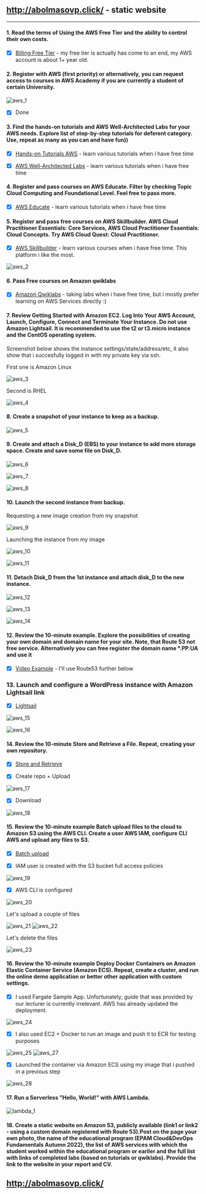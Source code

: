 ## http://abolmasovp.click/ - static website
-----------------------

#### 1. Read the terms of Using the AWS Free Tier and the ability to control their own costs.

- [x] [Billing Free Tier](https://docs.aws.amazon.com/en_us/awsaccountbilling/latest/aboutv2/billing-free-tier.html) - my free tier is actually has come to an end, my AWS account is about 1+ year old.

#### 2. Register with AWS (first priority) or alternatively, you can request access to courses in AWS Academy if you are currently a student of certain University.

![](/Screenshots/aws_1.png "aws_1")

- [x] Done

#### 3. Find the hands-on tutorials and AWS Well-Architected Labs for your AWS needs. Explore list of step-by-step tutorials for deferent category. Use, repeat as many as you can and have fun))

- [x] [Hands-on Tutorials AWS](https://aws.amazon.com/ru/getting-started/hands-on/?awsf.getting-started-category=category%23compute&awsf.getting-started-content-type=content-type%23hands-on&?e=gs2020&p=gsrc&awsf.getting-started-level=*all&getting-started-all.sort-by=item.additionalFields.sortOrder&getting-started-all.sort-order=asc) - learn various tutorials when i have free time

- [x] [AWS Well-Architected Labs](https://www.wellarchitectedlabs.com/) - learn various tutorials when i have free time

#### 4. Register and pass courses on AWS Educate. Filter by checking Topic Cloud Computing and Foundational Level. Feel free to pass more.

- [x] [AWS Educate](https://www.awseducate.com/student/s/) - learn various tutorials when i have free time

#### 5. Register and pass free courses on AWS Skillbuilder. AWS Cloud Practitioner Essentials: Core Services, AWS Cloud Practitioner Essentials: Cloud Сoncepts. Try AWS Cloud Quest: Cloud Practitioner.

- [x] [AWS Skillbuilder](https://skillbuilder.aws/) - learn various courses when i have free time. This platform i like the most.

![](/Screenshots/aws_2.png "aws_2")

#### 6. Pass Free courses on Amazon qwiklabs

- [x] [Amazon Qwiklabs](https://amazon.qwiklabs.com/) - taking labs when i have free time, but i mostly prefer learning on AWS Services directly :)

#### 7. Review Getting Started with Amazon EC2. Log Into Your AWS Account, Launch, Configure, Connect and Terminate Your Instance. Do not use Amazon Lightsail. It is recommended to use the t2 or t3.micro instance and the CentOS operating system.

Screenshot below shows the instance settings/state/address/etc, it also show that i succesfully logged in with my private key via ssh. 

First one is Amazon Linux

![](/Screenshots/aws_3.png "aws_3")

Second is RHEL

![](/Screenshots/aws_4.png "aws_4")


#### 8. Create a snapshot of your instance to keep as a backup.

![](/Screenshots/aws_5.png "aws_5")

#### 9. Create and attach a Disk_D (EBS) to your instance to add more storage space. Create and save some file on Disk_D.

![](/Screenshots/aws_6.png "aws_6")

![](/Screenshots/aws_7.png "aws_7")

![](/Screenshots/aws_8.png "aws_8")

#### 10. Launch the second instance from backup.

Requesting a new image creation from my snapshot

![](/Screenshots/aws_9.png "aws_9")

Launching the instance from my image

![](/Screenshots/aws_10.png "aws_10")

![](/Screenshots/aws_11.png "aws_11")

#### 11. Detach Disk_D from the 1st instance and attach disk_D to the new instance.

![](/Screenshots/aws_12.png "aws_12")

![](/Screenshots/aws_13.png "aws_13")

![](/Screenshots/aws_14.png "aws_14")

#### 12. Review the 10-minute example. Explore the possibilities of creating your own domain and domain name for your site. Note, that Route 53 not free service. Alternatively you can free register the domain name *.PP.UA and use it

- [x] [Video Example](https://aws.amazon.com/getting-started/hands-on/get-a-domain/?nc1=h_ls) - I'll use Route53 further below

### 13. Launch and configure a WordPress instance with Amazon Lightsail link

- [x] [Lightsail](https://lightsail.aws.amazon.com/)

![](/Screenshots/aws_15.png "aws_15")

![](/Screenshots/aws_16.png "aws_16")

#### 14. Review the 10-minute Store and Retrieve a File. Repeat, creating your own repository.

- [x] [Store and Retrieve](https://aws.amazon.com/ru/getting-started/hands-on/backup-files-to-amazon-s3/)

- [x] Create repo + Upload

![](/Screenshots/aws_17.png "aws_17")

- [x] Download

![](/Screenshots/aws_18.png "aws_18")

#### 15. Review the 10-minute example Batch upload files to the cloud to Amazon S3 using the AWS CLI. Create a user AWS IAM, configure CLI AWS and upload any files to S3.

- [x] [Batch upload](https://aws.amazon.com/getting-started/hands-on/backup-to-s3-cli/?nc1=h_ls)

- [x] IAM user is created with the S3 bucket full access policies

![](/Screenshots/aws_19.png "aws_19")

- [x] AWS CLI is configured

![](/Screenshots/aws_20.png "aws_20")

Let's upload a couple of files

![](/Screenshots/aws_21.png "aws_21")
![](/Screenshots/aws_22.png "aws_22")

Let's delete the files

![](/Screenshots/aws_23.png "aws_23")

#### 16. Review the 10-minute example Deploy Docker Containers on Amazon Elastic Container Service (Amazon ECS). Repeat, create a cluster, and run the online demo application or better other application with custom settings.

- [x] I used Fargate Sample App. Unfortunately, guide that was provided by our lecturer is currently irrelevant. AWS has already updated the deployment.

![](/Screenshots/aws_24.png "aws_24")

- [x] I also used EC2 + Docker to run an image and push it to ECR for testing purposes

![](/Screenshots/aws_25.png "aws_25")
![](/Screenshots/aws_27.png "aws_27")

- [x] Launched the container via Amazon ECS using my image that i pushed in a previous step

![](/Screenshots/aws_28.png "aws_28")

#### 17. Run a Serverless "Hello, World!" with AWS Lambda.

![](/Screenshots/lambda_1.png "lambda_1") 

#### 18. Create a static website on Amazon S3, publicly available (link1 or link2 - using a custom domain registered with Route 53).Post on the page your own photo, the name of the educational program (EPAM Cloud&DevOps Fundamentals Autumn 2022), the list of AWS services with which the student worked within the educational program or earlier and the full list with links of completed labs (based on tutorials or qwiklabs). Provide the link to the website in your report and СV.

## http://abolmasovp.click/


